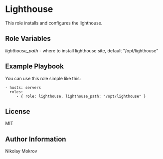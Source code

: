 Lighthouse
=========

This role installs and configures the lighthouse.

Role Variables
--------------

_lighthouse_path_ - where to install lighthouse site, default "/opt/lighthouse" </br>

Example Playbook
----------------

You can use this role simple like this:

    - hosts: servers
      roles:
         - { role: lighthouse, lighthouse_path: "/opt/lighthouse" }

License
-------

MIT

Author Information
------------------

Nikolay Mokrov
